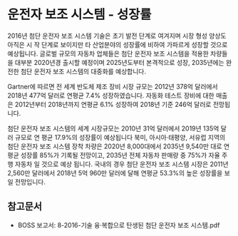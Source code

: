 # 운전자 보조 시스템 -  성장률

2016년 첨단 운전자 보조 시스템 기술은 초기 발전 단계로 여겨지며 시장 형성 양상도 아직은 시 작 단계로 보이지만 타 산업분야의 성장률에 비하여 가파르게 성장할 것으로 예상됩니다. 글로벌 규모의 자동차 업체들은 첨단 운전자 보조 시스템을 적용한 차량들을 대부분 2020년경 출시할 예정이며 2025년도부터 본격적으로 성장, 2035년에는 완전한 첨단 운전자 보조 시스템의 대중화를 예상합니다.

Gartner에 따르면 전 세계 반도체 제조 장비 시장 규모는 2012년 378억 달러에서 2018년 477억 달러로 연평균 7.4% 성장하였습니다. 자동화 테스트 장비에 대한 매출은 2012년부터 2018년까지 연평균 6.1% 성장하여 2018년 기준 246억 달러로 전망됩니다.

첨단 운전자 보조 시스템의 세계 시장규모는 2010년 31억 달러에서 2019년 135억 달러 규모로 연 평균 17.9%의 성장률이 예상됩니다 북미, 아시아·태평양, 서유럽 지역의 첨단 운전자 보조 시스템 장착 차량은 2020년 8,000대에서 2035년 9,540만 대로 연평균 성장률 85%가 기록될 전망이고, 2035년 전체 자동차 판매량 중 75%가 자율 주행 자동차 일 것으로 예상 됩니다. 국내의 경우 첨단 운전자 보조 시스템 시장은 2011년 2,560만 달러에서 2018년 5억 960만 달러에 달해 연평균 53.3%의 높은 성장률을 보일 전망입니다.

## 참고문서
- BOSS 보고서: 8-2016-기술 융·복합으로 탄생된 첨단 운전자 보조 시스템.pdf
